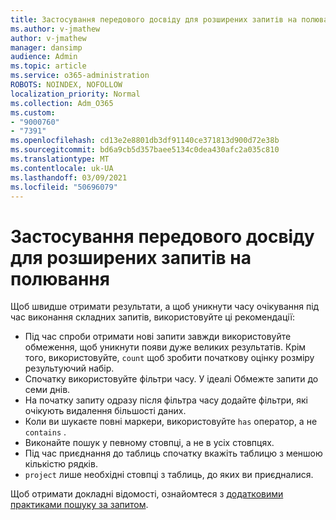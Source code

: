 ```yaml
---
title: Застосування передового досвіду для розширених запитів на полювання
ms.author: v-jmathew
author: v-jmathew
manager: dansimp
audience: Admin
ms.topic: article
ms.service: o365-administration
ROBOTS: NOINDEX, NOFOLLOW
localization_priority: Normal
ms.collection: Adm_O365
ms.custom:
- "9000760"
- "7391"
ms.openlocfilehash: cd13e2e8801db3df91140ce371813d900d72e38b
ms.sourcegitcommit: bd6a9cb5d357baee5134c0dea430afc2a035c810
ms.translationtype: MT
ms.contentlocale: uk-UA
ms.lasthandoff: 03/09/2021
ms.locfileid: "50696079"
---
```

# <a name="apply-best-practices-for-advanced-hunting-queries"></a>Застосування передового досвіду для розширених запитів на полювання

Щоб швидше отримати результати, а щоб уникнути часу очікування під час виконання складних запитів, використовуйте ці рекомендації:

- Під час спроби отримати нові запити завжди використовуйте обмеження, щоб уникнути появи дуже великих результатів. Крім того, використовуйте, `count` щоб зробити початкову оцінку розміру результуючий набір.
- Спочатку використовуйте фільтри часу. У ідеалі Обмежте запити до семи днів.
- На початку запиту одразу після фільтра часу додайте фільтри, які очікують видалення більшості даних.
- Коли ви шукаєте повні маркери, використовуйте `has` оператор, а не `contains` .
- Виконайте пошук у певному стовпці, а не в усіх стовпцях.
- Під час приєднання до таблиць спочатку вкажіть таблицю з меншою кількістю рядків.
- `project` лише необхідні стовпці з таблиць, до яких ви приєдналися.

Щоб отримати докладні відомості, ознайомтеся з [додатковими практиками пошуку за запитом](https://go.microsoft.com/fwlink/?linkid=2144812).
